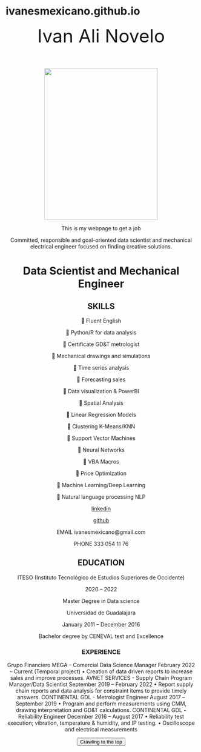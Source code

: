 
# ivanesmexicano.github.io
<center>
<header><font size="18">Ivan Ali Novelo</font>
</header>
<p>
<img src="https://github.com/ivanesmexicano/ivanesmexicano.github.io/blob/main/IMG_3081.JPG?raw=true" width="300" height="400">
 </p>
<p>
This is my webpage to get a job<p>
  
<html>
<head>
<link rel="stylesheet" href="app.css"/>
<title>ivanesmexicano@gmail.com </title>
</head>
<body>
Committed, responsible and goal-oriented data scientist and mechanical electrical engineer focused on finding creative solutions. 
<h1>Data Scientist and Mechanical Engineer</h1>
 
 <h2>
 SKILLS</h2>

<p>
 Fluent English 
  </p><p>
 Python/R for data analysis
  <p>
 Certificate GD&T metrologist
    </p><p>
 Mechanical drawings and simulations
  <p>
 Time series analysis
    </p><p>
 Forecasting sales
  <p>
 Data visualization & PowerBI
    </p><p>
 Spatial Analysis
  <p>
 Linear Regression Models
    </p><p>
 Clustering K-Means/KNN
  <p>
    
 Support Vector Machines
    </p><p>
 Neural Networks
  <p>
    
 VBA Macros
    </p><p>
  
 Price Optimization
  <p>
 Machine Learning/Deep Learning
    </p><p>
  
 Natural language processing NLP</p>
<p>
  
  
<a href="http://www.linkedin.com/in/ivan-ali-novelo">linkedin</a>
<p><p>
<a href="https://github.com/ivanesmexicano">github</a></p><p>
  
<p>
EMAIL
ivanesmexicano@gmail.com
  </p>
  <p>
PHONE
333 054 11 76
  </p>
  
  <h2>
    EDUCATION
    
  </h2>
  
<p>ITESO (Instituto Tecnológico de Estudios Superiores de Occidente)</p>
<p>2020 – 2022</p>
<p>Master Degree in Data science</p>
 
 <p></p>
 <p></p>
 <p></p>
 
<p>Universidad de Guadalajara</p>
<p>January 2011 – December 2016</p>
<p>Bachelor degree by CENEVAL test and Excellence</p>
  
  <h3>
   
   EXPERIENCE
 </h3>
 Grupo Financiero MEGA – Comercial Data Science Manager
February 2022 – Current (Temporal project)
• Creation of data driven reports to increase sales and improve 
processes. 
AVNET SERVICES - Supply Chain Program Manager/Data Scientist
September 2019 – February 2022
• Report supply chain reports and data analysis for constraint 
items to provide timely answers.
CONTINENTAL GDL - Metrologist Engineer
August 2017 – September 2019
• Program and perform measurements using CMM, drawing 
interpretation and GD&T calculations. 
CONTINENTAL GDL - Reliability Engineer 
December 2016 – August 2017
• Reliability test execution; vibration, temperature & humidity, and 
IP testing. 
• Oscilloscope and electrical measurements
  


<button onclick="alertButton()"> Crawling to the top </button>



<script scr="app.js"></script>
<script>
function myFunction() {
  alert("I am an alert box!");
}
</script>
